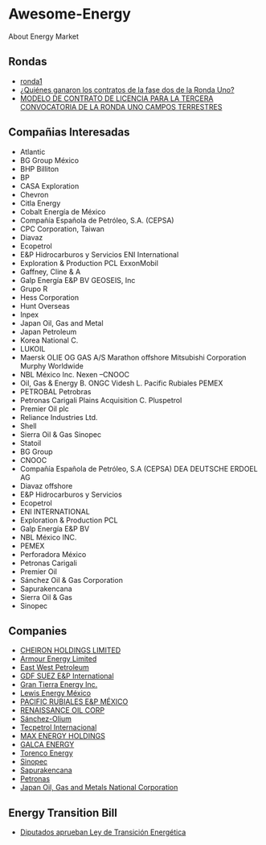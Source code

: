 # Awesome-Energy
About Energy Market

## Rondas
  - [ronda1](http://ronda1.gob.mx/)
  - [¿Quiénes ganaron los contratos de la fase dos de la Ronda Uno?](http://eleconomista.com.mx/industrias/2015/09/30/quienes-ganaron-las-licitaciones-fase-dos-ronda)
  - [MODELO DE CONTRATO DE LICENCIA PARA LA TERCERA CONVOCATORIA DE LA RONDA UNO CAMPOS TERRESTRES](http://ronda1.gob.mx/wp-content/uploads/SENER_SHCP_CNH_3a-convocatoria_120515.pdf)


## Compañias Interesadas

- Atlantic
- BG Group México
- BHP Billiton
- BP
- CASA Exploration
- Chevron
- Citla Energy
- Cobalt Energía de México
- Compañía Española de Petróleo, S.A. (CEPSA)
- CPC Corporation, Taiwan
- Diavaz
- Ecopetrol
- E&P Hidrocarburos y Servicios ENI International
- Exploration & Production PCL ExxonMobil
- Gaffney, Cline & A
- Galp Energía E&P BV GEOSEIS, Inc
- Grupo R
- Hess Corporation
- Hunt Overseas
- Inpex
- Japan Oil, Gas and Metal
- Japan Petroleum
- Korea National C.
- LUKOIL
- Maersk OLIE OG GAS A/S Marathon offshore Mitsubishi Corporation Murphy Worldwide
- NBL México Inc. Nexen –CNOOC
- Oil, Gas & Energy B. ONGC Videsh L. Pacific Rubiales PEMEX
- PETROBAL Petrobras
- Petronas Carigali Plains Acquisition C. Pluspetrol
- Premier Oil plc
- Reliance Industries Ltd.
- Shell
- Sierra Oil & Gas Sinopec
- Statoil
- BG Group
- CNOOC
- Compañía Española de Petróleo, S.A (CEPSA) DEA DEUTSCHE ERDOEL AG
- Diavaz offshore
- E&P Hidrocarburos y Servicios
- Ecopetrol
- ENI INTERNATIONAL
- Exploration & Production PCL
- Galp Energía E&P BV
- NBL México INC.
- PEMEX
- Perforadora México
- Petronas Carigali
- Premier Oil
- Sánchez Oil & Gas Corporation
- Sapurakencana
- Sierra Oil & Gas
- Sinopec

## Companies

- [CHEIRON HOLDINGS LIMITED](http://cheironpetroleum.com)
- [Armour Energy Limited](http://www.armourenergy.com.au)
- [East West Petroleum](http://www.eastwestpetroleum.ca)
- [GDF SUEZ E&P International](http://www.gdfsuezep.com)
- [Gran Tierra Energy Inc.](http://www.grantierra.com)
- [Lewis Energy México](http://www.lewisenergy.com)
- [PACIFIC RUBIALES E&P MÉXICO](http://www.pacific.energy)
- [RENAISSANCE OIL CORP](http://renaissanceoil.com)
- [Sánchez-Olium](http://www.sanchezog.com)
- [Tecpetrol Internacional](http://www.tecpetrol.com/)
- [MAX ENERGY HOLDINGS](http://www.maxenergyholdings.com/)
- [GALCA ENERGY](http://www.galcaenergy.com)
- [Torenco Energy](http://www.torencoenergy.com)
- [Sinopec](http://www.sinopecgroup.com/)
- [Sapurakencana](http://sapurakencana.com)
- [Petronas](http://www.petronas.com.my/)
- [Japan Oil, Gas and Metals National Corporation](http://www.jogmec.go.jp/english/)


## Energy Transition Bill
- [Diputados aprueban Ley de Transición Energética](http://eleconomista.com.mx/industrias/2015/12/09/diputados-aprueban-ley-transicion-energetica)

